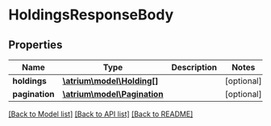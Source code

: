 # HoldingsResponseBody

## Properties
Name | Type | Description | Notes
------------ | ------------- | ------------- | -------------
**holdings** | [**\atrium\model\Holding[]**](Holding.md) |  | [optional] 
**pagination** | [**\atrium\model\Pagination**](Pagination.md) |  | [optional] 

[[Back to Model list]](../README.md#documentation-for-models) [[Back to API list]](../README.md#documentation-for-api-endpoints) [[Back to README]](../README.md)


